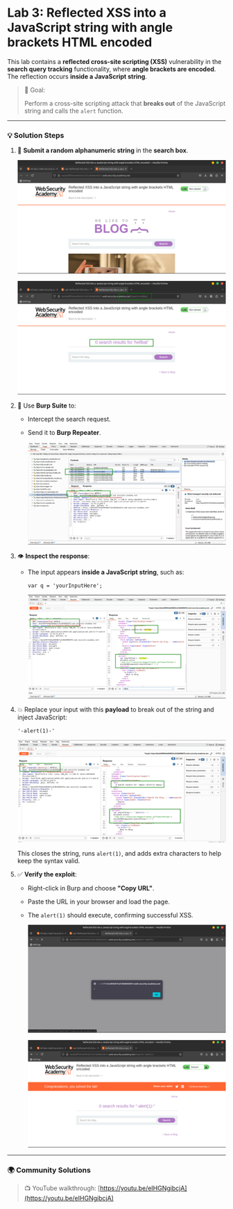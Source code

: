 # Lab 3: Reflected XSS into a JavaScript string with angle brackets HTML encoded

This lab contains a **reflected cross-site scripting (XSS)** vulnerability in the **search query tracking** functionality, where **angle brackets are encoded**. The reflection occurs **inside a JavaScript string**.

> 🎯 Goal:
> 
> 
> Perform a cross-site scripting attack that **breaks out** of the JavaScript string and calls the `alert` function.
> 

---

### 💡 **Solution Steps**

1. 🔎 **Submit a random alphanumeric string** in the **search box**.
    
    ![2025-06-22_14-47.png](LabImg/2025-06-22_14-47.png)
    
    ![2025-06-22_14-48.png](LabImg/2025-06-22_14-48.png)
    
2. 🧰 Use **Burp Suite** to:
    - Intercept the search request.
    - Send it to **Burp Repeater**.
        
        ![2025-06-22_14-49.png](LabImg/2025-06-22_14-49.png)
        
3. 👁️ **Inspect the response**:
    - The input appears **inside a JavaScript string**, such as:
        
        ```
        var q = 'yourInputHere';
        
        ```
        
        ![2025-06-22_14-50.png](LabImg/2025-06-22_14-50.png)
        
4. 💥 Replace your input with this **payload** to break out of the string and inject JavaScript:
    
    ```
    '-alert(1)-'
    
    ```
    
    ![2025-06-22_14-53.png](LabImg/2025-06-22_14-53.png)
    
    This closes the string, runs `alert(1)`, and adds extra characters to help keep the syntax valid.
    
5. ✅ **Verify the exploit**:
    - Right-click in Burp and choose **"Copy URL"**.
    - Paste the URL in your browser and load the page.
    - The `alert(1)` should execute, confirming successful XSS.
        
        ![2025-06-22_14-54.png](LabImg/2025-06-22_14-54.png)
        
        ![2025-06-22_14-54_1.png](LabImg/2025-06-22_14-54_1.png)
        

---

### 🌍 **Community Solutions**

> 📺 YouTube walkthrough:
[https://youtu.be/eIHGNgibcjA](https://youtu.be/eIHGNgibcjA)
>